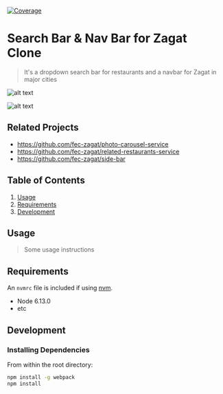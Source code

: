 [![Coverage](https://codecov.io/gh/fec-zagat/search-nav-service/branch/master/graph/badge.svg)](https://codecov.io/gh/fec-zagat/search-nav-service)


# Search Bar & Nav Bar for Zagat Clone

> It's a dropdown search bar for restaurants and a navbar for Zagat in major cities

![alt text](https://trello-attachments.s3.amazonaws.com/5c9a7197fac3aa03f9504f64/5c9a7220a01da67777cfc298/756c1facd8b3382a348883c79f4bf399/image.png)

![alt text](https://trello-attachments.s3.amazonaws.com/5c9a7197fac3aa03f9504f64/5c9a73c20a2b9e292fbc441b/b5974d8e738c38e8b69160e009571dce/image.png)

## Related Projects

  - https://github.com/fec-zagat/photo-carousel-service
  - https://github.com/fec-zagat/related-restaurants-service
  - https://github.com/fec-zagat/side-bar

## Table of Contents

1. [Usage](#Usage)
1. [Requirements](#requirements)
1. [Development](#development)

## Usage

> Some usage instructions

## Requirements

An `nvmrc` file is included if using [nvm](https://github.com/creationix/nvm).

- Node 6.13.0
- etc

## Development

### Installing Dependencies

From within the root directory:

```sh
npm install -g webpack
npm install
```

